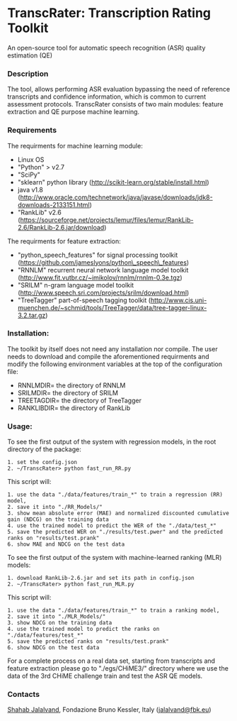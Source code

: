 # TranscRater: Transcription Rating Toolkit
An open-source tool for  automatic speech recognition (ASR) quality estimation (QE)

### Description
The tool, allows performing ASR evaluation bypassing the need of reference transcripts and confidence information, which is common to current assessment protocols.
TranscRater consists of two main modules: feature extraction and QE purpose machine learning. 

### Requirements
The requirments for machine learning module:
- Linux OS
- "Python" > v2.7
- "SciPy" 
- "sklearn" python library (http://scikit-learn.org/stable/install.html)
- java v1.8 (http://www.oracle.com/technetwork/java/javase/downloads/jdk8-downloads-2133151.html)
- "RankLib" v2.6 (https://sourceforge.net/projects/lemur/files/lemur/RankLib-2.6/RankLib-2.6.jar/download)

The requirments for feature extraction:
-  "python\_speech\_features" for signal processing toolkit (https://github.com/jameslyons/python\_speech\_features)
- "RNNLM" recurrent neural network language model toolkit (http://www.fit.vutbr.cz/~imikolov/rnnlm/rnnlm-0.3e.tgz)
- "SRILM" n-gram language model toolkit (http://www.speech.sri.com/projects/srilm/download.html)
- "TreeTagger" part-of-speech tagging toolkit (http://www.cis.uni-muenchen.de/~schmid/tools/TreeTagger/data/tree-tagger-linux-3.2.tar.gz)

### Installation:
The toolkit by itself does not need any installation nor compile. The user needs to download and compile the aforementioned requirments and modify the following environment variables at the top of the configuration file:

- RNNLMDIR= the directory of RNNLM
- SRILMDIR= the directory of SRILM
- TREETAGDIR= the directory of TreeTagger
- RANKLIBDIR= the directory of RankLib

### Usage:
To see the first output of the system with regression models, in the root directory of the package:
```
1. set the config.json
2. ~/TranscRater> python fast_run_RR.py
```

This script will:
```
1. use the data "./data/features/train_*" to train a regression (RR) model,
2. save it into "./RR_Models/"
3. show mean absolute error (MAE) and normalized discounted cumulative gain (NDCG) on the training data
4. use the trained model to predict the WER of the "./data/test_*"
5. save the predicted WER on "./results/test.pwer" and the predicted ranks on "results/test.prank"
6. show MAE and NDCG on the test data
```

To see the first output of the system with machine-learned ranking (MLR) models:
```
1. download RankLib-2.6.jar and set its path in config.json
2. ~/TranscRater> python fast_run_MLR.py
```
This script will:
```
1. use the data "./data/features/train_*" to train a ranking model,
2. save it into "./MLR_Models/"
3. show NDCG on the training data
4. use the trained model to predict the ranks on "./data/features/test_*"
5. save the predicted ranks on "results/test.prank"
6. show NDCG on the test data
```
For a complete process on a real data set, starting from transcripts and feature extraction please go to "./egs/CHiME3/" directory where we use the data of the 3rd CHiME challenge train and test the ASR QE models. 

### Contacts
[Shahab Jalalvand](https://hlt-mt.fbk.eu/people/profile/jalalvand), Fondazione Bruno Kessler, Italy (jalalvand@fbk.eu)


